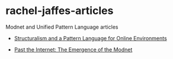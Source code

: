 # rachel-jaffes-articles
Modnet and Unified Pattern Language articles

- [Structuralism and a Pattern Language for Online Environments](./articles/towards-a-larger-view-of-information-architecture.md)

- [Past the Internet: The Emergence of the Modnet](./articles/past-the-internet-the-emergence-of-the-modnet.md)